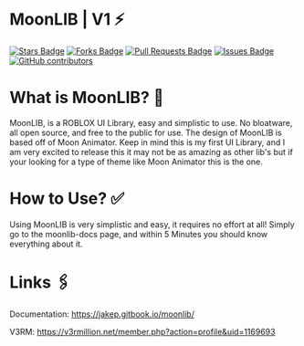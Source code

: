 # MoonLIB | V1 ⚡

<a href="https://github.com/jakepscripts/moonlib-v1/stargazers"><img src="https://img.shields.io/github/stars/jakepscripts/moonlib-v1" alt="Stars Badge"/></a>
<a href="https://github.com/jakepscripts/moonlib-v1/network/members"><img src="https://img.shields.io/github/forks/jakepscripts/moonlib-v1" alt="Forks Badge"/></a>
<a href="https://github.com/jakepscripts/moonlib-v1/pulls"><img src="https://img.shields.io/github/issues-pr/jakepscripts/moonlib-v1" alt="Pull Requests Badge"/></a>
<a href="https://github.com/ajakepscripts/moonlib-v1/issues"><img src="https://img.shields.io/github/issues/jakepscripts/moonlib-v1" alt="Issues Badge"/></a>
<a href="https://github.com/jakepscripts/moonlib-v1/graphs/contributors"><img alt="GitHub contributors" src="https://img.shields.io/github/contributors/jakepscripts/moonlib-v1?color=2b9348"></a>

# What is MoonLIB? 🤔
MoonLIB, is a ROBLOX UI Library, easy and simplistic to use. No bloatware, all open source, and free to the public for use. The design of MoonLIB is based off of Moon Animator. Keep in mind this is my first UI Library, and I am very excited to release this it may not be as amazing as other lib's but if your looking for a type of theme like Moon Animator this is the one.

# How to Use? ✅
Using MoonLIB is very simplistic and easy, it requires no effort at all! Simply go to the moonlib-docs page, and within 
5 Minutes you should know everything about it. 

# Links 🖇️
Documentation: https://jakep.gitbook.io/moonlib/

V3RM: https://v3rmillion.net/member.php?action=profile&uid=1169693
